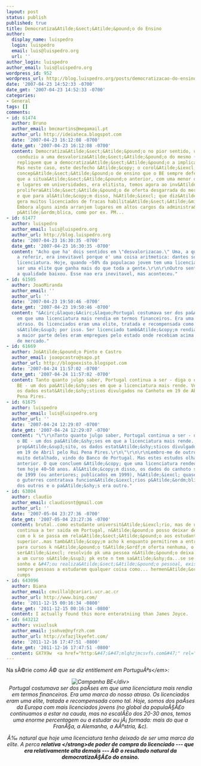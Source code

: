 ```yaml
---
layout: post
status: publish
published: true
title: Democratiza&Atilde;&sect;&Atilde;&pound;o do Ensino
author:
  display_name: luispedro
  login: luispedro
  email: luis@luispedro.org
  url: ''
author_login: luispedro
author_email: luis@luispedro.org
wordpress_id: 952
wordpress_url: http://blog.luispedro.org/posts/democratizacao-do-ensino
date: '2007-04-23 14:52:33 -0700'
date_gmt: '2007-04-23 14:52:33 -0700'
categories:
- General
tags: []
comments:
- id: 61474
  author: Bruno
  author_email: bmcmartins@megamail.pt
  author_url: http://ideiateca.blogspot.com
  date: '2007-04-23 16:12:08 -0700'
  date_gmt: '2007-04-23 16:12:08 -0700'
  content: Democratiza&Atilde;&sect;&Atilde;&pound;o no pior sentido, uma vez que
    conduziu a uma desvaloriza&Atilde;&sect;&Atilde;&pound;o do mesmo (embora alguns
    repliquem que a democratiza&Atilde;&sect;&Atilde;&pound;o a implicaria sempre).
    Mas neste caso, este desfecho &Atilde;&copy; o corol&Atilde;&iexcl;rio de uma
    concep&Atilde;&sect;&Atilde;&pound;o de ensino que o BE sempre defendeu. Considerando
    que a situa&Atilde;&sect;&Atilde;&pound;o anterior, com uma menor oferta de cursos
    e lugares em universidades, era elitista, temos agora ao inv&Atilde;&copy;s uma
    prolifera&Atilde;&sect;&Atilde;&pound;o de oferta desgarrada do mercado de emprego,
    e que para al&Atilde;&copy;m disso, h&Atilde;&iexcl; que diz&Atilde;&ordf;-lo,
    gera muitos licenciados de fracas habilita&Atilde;&sect;&Atilde;&micro;es efectivas.
    Embora alguns ainda arranjem lugares em altos cargos da administra&Atilde;&sect;&Atilde;&pound;o
    p&Atilde;&ordm;blica, como por ex. PM...
- id: 61477
  author: luispedro
  author_email: luis@luispedro.org
  author_url: http://blog.luispedro.org
  date: '2007-04-23 16:30:35 -0700'
  date_gmt: '2007-04-23 16:30:35 -0700'
  content: "Acho que ha' dois sentidos em \"desvalorizacao.\" Uma, a que eu me estava
    a referir, era inevitavel porque e' uma coisa aritmetica: dantes somente ~5% tinha
    licenciatura. Hoje, quando ~50% da populacao jovem tem uma licenciatura nao podem
    ser uma elite que ganha mais do que toda a gente.\r\n\r\nOutro sentido e' que
    a qualidade baixou. Esse nao era inevitavel, mas aconteceu."
- id: 61505
  author: JoaoMiranda
  author_email: ''
  author_url: ''
  date: '2007-04-23 19:50:46 -0700'
  date_gmt: '2007-04-23 19:50:46 -0700'
  content: "&Acirc;&laquo;&Acirc;&laquo;Portugal costumava ser dos pa&Atilde;&shy;ses
    em que uma licenciatura mais rendia em termos financeiros. Era uma marca do nosso
    atraso. Os licenciados eram uma elite, tratada e recompensada como tal.&Acirc;&raquo;&Acirc;&raquo;\r\n\r\nN&Atilde;&pound;o
    s&Atilde;&sup3; por isso. Ser licenciado tamb&Atilde;&copy;m rendia mais porque
    a maior parte deles eram empregues pelo estado onde recebiam acima do seu valor
    de mercado."
- id: 61669
  author: Jo&Atilde;&pound;o Pinto e Castro
  author_email: joaopcastro@sapo.pt
  author_url: http://blogoexisto.blogspot.com
  date: '2007-04-24 11:57:02 -0700'
  date_gmt: '2007-04-24 11:57:02 -0700'
  content: Tanto quanto julgo saber, Portugal continua a ser - diga o que disser o
    BE - um dos pa&Atilde;&shy;ses em que a licenciatura mais rende. Ver, a esse prop&Atilde;&sup3;sito,
    os dados estat&Atilde;&shy;sticos divulgados no Canhoto em 19 de Abril pelo Rui
    Pena Pires.
- id: 61675
  author: luispedro
  author_email: luis@luispedro.org
  author_url: ''
  date: '2007-04-24 12:29:07 -0700'
  date_gmt: '2007-04-24 12:29:07 -0700'
  content: "\"\r\nTanto quanto julgo saber, Portugal continua a ser - diga o que disser
    o BE - um dos pa&Atilde;&shy;ses em que a licenciatura mais rende. Ver, a esse
    prop&Atilde;&sup3;sito, os dados estat&Atilde;&shy;sticos divulgados no Canhoto
    em 19 de Abril pelo Rui Pena Pires.\r\n\"\r\n\r\nLembro-me de outro estudo parecido,
    muito detalhado, vindo do Banco de Portugal. Mas estes estudos olham para a gera&Atilde;&sect;&Atilde;&pound;o
    anterior. O que concluem &Atilde;&copy; que uma licenciatura rendeu muito a quem
    tem hoje 40~50 anos. Al&Atilde;&copy;m disso, os dados do canhoto s&Atilde;&pound;o
    de 1999 (ou anteriores; publicados em 1999), h&Atilde;&iexcl; quase 10 anos, ainda
    o guterres contratava funcion&Atilde;&iexcl;rios p&Atilde;&ordm;blicos uns atr&Atilde;&iexcl;s
    dos outros e o pa&Atilde;&shy;s era outro."
- id: 63804
  author: claudio
  author_email: claudiosnt@gmail.com
  author_url: ''
  date: '2007-05-04 23:27:36 -0700'
  date_gmt: '2007-05-04 23:27:36 -0700'
  content: brutal..como estudante universit&Atilde;&iexcl;rio, mas de um curso k felizmente
    continua a ter saida em Portugal, n&Atilde;&pound;o posso deixar de me sentir...digamos...escandalizado
    com o k se passa em rela&Atilde;&sect;&Atilde;&pound;o aos estudantes do ensino
    superior..mas tamb&Atilde;&copy;m acho k enquanto permitirem a entrada de estudantes
    para cursos k n&Atilde;&pound;o t&Atilde;&ordf;m oferta nenhuma, o problema nunca
    ser&Atilde;&iexcl; resolvido pk uma pessoa n&Atilde;&pound;o deixa de se candidatar
    a um curso s&Atilde;&sup3; pk este n tem sa&Atilde;&shy;da...se se trata de um
    sonho e &#47;ou realiza&Atilde;&sect;&Atilde;&pound;o pessoal, existir&Atilde;&pound;o
    sempre pessoas a estudarem qualquer coisa como... hermen&Atilde;&ordf;utica bizantina.
    cumps
- id: 643096
  author: Biana
  author_email: cmvillal@cariari.ucr.ac.cr
  author_url: http://www.bing.com/
  date: '2011-12-15 00:16:34 -0800'
  date_gmt: '2011-12-15 00:16:34 -0800'
  content: I actually found this more enteratniing than James Joyce.
- id: 643212
  author: vxiuzlsuk
  author_email: jsohve@nyfrzh.com
  author_url: http://xfazjlkyefet.com/
  date: '2011-12-16 17:47:51 -0800'
  date_gmt: '2011-12-16 17:47:51 -0800'
  content: GX7X9w  <a href="http:&#47;&#47;mlqhzjmcsvfs.com&#47;" rel="nofollow">mlqhzjmcsvfs<&#47;a>
---
```

<p>Na s&Atilde;&copy;rie <em>como &Atilde;&copy; que se diz entitlement em Portugu&Atilde;&ordf;s<&#47;em>:</p>
<div style="text-align: center"><img alt="Campanha BE" id="image951" src="http:&#47;&#47;blog.luispedro.org&#47;wp-content&#47;uploads&#47;2007&#47;04&#47;novasoportunidades.jpeg" &#47;><&#47;div><br />
Portugal costumava ser dos pa&Atilde;&shy;ses em que uma licenciatura mais rendia em termos financeiros. Era uma marca do nosso atraso. Os licenciados eram uma elite, tratada e recompensada como tal. Hoje, somos dos pa&Atilde;&shy;ses da Europa com mais licenciados jovens (no global da popula&Atilde;&sect;&Atilde;&pound;o continuamos a estar na cauda, mas no escal&Atilde;&pound;o dos 20-30 anos, temos uma enorme percentagem ou a estudar ou j&Atilde;&iexcl; formada: mais do que a Fran&Atilde;&sect;a, a Alemanha, a A&Atilde;&ordm;stria, &c).</p>
<p>&Atilde;&permil; natural que hoje uma licenciatura tenha deixado de ser uma marca da elite. A perca <strong>relativa <&#47;strong>de poder de compra do licenciado --- que era relativamente alta demais --- &Atilde;&copy; o resultado natural da democratiza&Atilde;&sect;&Atilde;&pound;o do ensino.</p>
